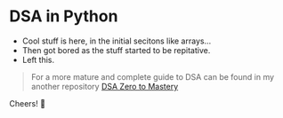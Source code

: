 # DSA in Python

- Cool stuff is here, in the initial secitons like arrays...
- Then got bored as the stuff started to be repitative.
- Left this.

> For a more mature and complete guide to DSA can be found in my another repository [DSA Zero to Mastery](https://github.com/AayushSameerShah/DSA-Zero-to-Mastery)

Cheers! 🍻
